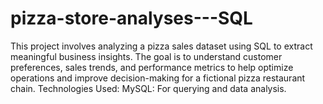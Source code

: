 # pizza-store-analyses---SQL
This project involves analyzing a pizza sales dataset using SQL to extract meaningful business insights. The goal is to understand customer preferences, sales trends, and performance metrics to help optimize operations and improve decision-making for a fictional pizza restaurant chain.
Technologies Used:
MySQL: For querying and data analysis.
